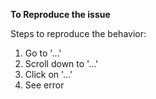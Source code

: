 **To Reproduce the issue**

Steps to reproduce the behavior:

1. Go to '...'
2. Scroll down to '...'
3. Click on '...'
4. See error
